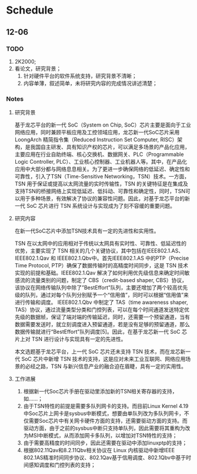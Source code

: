 # Schedule

## 12-06

### TODO

1. 2K2000;
2. 看论文，研究背景；
    1. 针对硬件平台的软件系统支持，研究背景不清晰；
    2. 内容单薄，叙述简单，未将研究内容的完成情况讲述清楚；

### Notes

1. 研究背景

    基于龙芯平台的新一代 SoC（System on Chip, SoC）芯片主要是面向于工业网络应用，同时兼顾平板应用及工控领域应用，龙芯新一代SoC芯片采用 LoongArch 精简指令集（Reduced Instruction Set Computer, RISC）架构，是我国自主研发、具有知识产权的芯片，可以满足多场景的产品化应用，主要应用在行业自助终端、核心交换机、数据网关、PLC（Programmable Logic Controller, PLC）、工业核心控制器、工业机器人等。其中，在产品化应用中大部分都与网络息息相关。为了更进一步确保网络的低延迟、确定性和可靠性，引入了TSN（Time-Sensitive Networking，TSN）技术。一方面，TSN 用于保证或提高以太网流量的实时传输性，TSN 的关键特征是在集成及支持TSN的桥接网络上实现低延迟、低抖动、可靠性和确定性，同时，TSN可以用于多种场景，有效解决了协议的兼容性问题。因此，对基于龙芯平台的新一代 SoC 芯片进行 TSN 系统设计与实现成为了刻不容缓的重要问题。

2. 研究内容

    在新一代SoC芯片中添加TSN技术具有一定的先进性和实用性。

    TSN 在以太网中的应用相对于传统以太网具有实时性、可靠性、低延迟性的优势，主要实现了 TSN 相关的几个关键协议，其中包括在IEEE802.1.AS、IEEE802.1.Qav 和 IEEE802.1.Qbv中。首先IEEE802.1.AS 中的PTP（Precise Time Protocol, PTP）确保了数据传输时的高精度时间同步，这是 TSN 技术实现的前提和基础。IEEE802.1.Qav 解决了如何利用优先级信息来确定时间敏感流的流量类别的问题，制定了 CBS（credit-based shaper, CBS）协议，该协议在网络传输队列中除了”BestEffort”队列，主要还增加了两个较高优先级的队列，通过对每个队列分别赋予一个“信用值”，同时可以根据“信用值”来进行传输和调度。 IEEE802.1.Qbv 中制定了 TAS（time awareness shaper, TAS）协议，通过流量类型分类和门控列表，可以在每个时间通道发送特定优先级的数据帧，保证了端对端的传输延迟，同时，还需要一个预留通道，当有数据需要发送时，就立刻调度进入预留通道，若是没有足够的预留通道，那么数据传输就进行“BestEffort”队列调度[5]。因此，在基于龙芯新一代 SoC 芯片上对 TSN 进行设计与实现具有一定的先进性。

    本文选题基于龙芯平台，上一代 SoC 芯片还未支持 TSN 技术，而在龙芯新一代 SoC 芯片中新增 TSN 技术的支持，这是应对未来工业互联网、网络应用场景的必经之路，TSN 与新兴信息产业的融合迫在眉睫，具有一定的实用性。

3. 工作进展

    1. 根据新一代Soc芯⽚⼿册在驱动⾥添加新的TSN相关寄存器的⽀持，如......；
    2. 由于TSN特性的前提是需要多队列⽹卡的⽀持。⽽⽬前Linux Kernel 4.19 中Soc芯⽚上⽹卡是sysbus中断模式，想要由单队列改为多队列⽹卡，不仅需要Soc芯⽚中有关⽹卡硬件⽅⾯的⽀持，还需要驱动⽅⾯的⽀持。⽽驱动⽅⾯，由于之前的sysbus中断只⽀持单队列，因此需要将其重构为改为MSI中断模式，从⽽添加⽹卡多队列，以增加对TSN特性的⽀持；
    3. 由于需要⾼精度的时间同步，因此还需要在驱动中添加linuxptp的⽀持；
    4. 根据802.11Qav和8.2.11Qbv相关协议在 Linux 内核驱动中新增IEEE 802.1AS精准时间同步协议、802.1Qav基于信⽤调度、802.1Qbv中基于时间感知调度和门控列表的⽀持；
